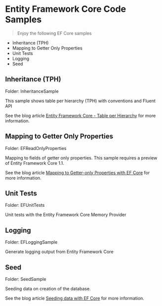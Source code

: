# Entity Framework Core Code Samples

> Enjoy the following EF Core samples

* Inheritance (TPH)
* Mapping to Getter Only Properties
* Unit Tests
* Logging
* Seed

## Inheritance (TPH)

Folder: InheritanceSample

This sample shows table per hierarchy (TPH) with conventions and Fluent API

See the blog article [Entity Framework Core - Table per Hierarchy](https://csharp.christiannagel.com/2016/10/27/efcore_tph/ "TPH") for more information.

## Mapping to Getter Only Properties

Folder: EFReadOnlyProperties

Mapping to fields of getter only properties.
This sample requires a preview of Entity Framework Core 1.1.

See the blog article [Mapping to Getter-only Properties with EF Core](https://csharp.christiannagel.com/2016/11/07/efcorefields/ "EF Core mapping to fields") for more information.

## Unit Tests

Folder: EFUnitTests

Unit tests with the Entity Framework Core Memory Provider

## Logging

Folder: EFLoggingSample

Generate logging output from Entity Framework Core

## Seed

Folder: SeedSample

Seeding data on creation of the database.

See the blog article [Seeding data with EF Core](https://csharp.christiannagel.com) for more information.
